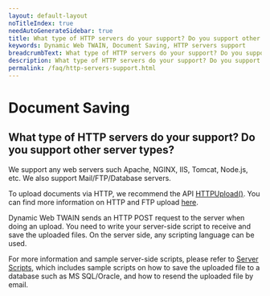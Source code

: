 ```yaml
---
layout: default-layout
noTitleIndex: true
needAutoGenerateSidebar: true
title: What type of HTTP servers do your support? Do you support other server types?
keywords: Dynamic Web TWAIN, Document Saving, HTTP servers support
breadcrumbText: What type of HTTP servers do your support? Do you support other server types?
description: What type of HTTP servers do your support? Do you support other server types?
permalink: /faq/http-servers-support.html
---
```


# Document Saving

## What type of HTTP servers do your support? Do you support other server types?

We support any web servers such Apache, NGINX, IIS, Tomcat, Node.js, etc. We also support Mail/FTP/Database servers.

To upload documents via HTTP, we recommend the API <a href="https://www.dynamsoft.com/web-twain/docs/info/api/WebTwain_IO.html?ver=latest#httpupload" target="_blank">HTTPUpload()</a>. You can find more information on HTTP and FTP upload <a href="https://www.dynamsoft.com/web-twain/docs/indepth/features/output.html?ver=latest#upload" target="_blank">here</a>.

Dynamic Web TWAIN sends an HTTP POST request to the server when doing an upload. You need to write your server-side script to receive and save the uploaded files. On the server side, any scripting language can be used.

For more information and sample server-side scripts, please refer to <a href="https://www.dynamsoft.com/web-twain/docs/indepth/development/Server-script.html" target="_blank">Server Scripts</a>, which includes sample scripts on how to save the uploaded file to a database such as MS SQL/Oracle, and how to resend the uploaded file by email.
